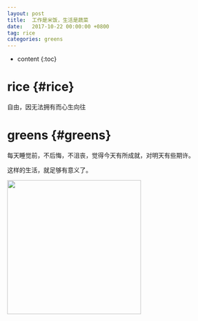 ```yaml
---
layout: post
title:  工作是米饭，生活是蔬菜
date:   2017-10-22 00:00:00 +0800
tag: rice
categories: greens
---
```


* content
{:toc}


rice			{#rice}
====================================

自由，因无法拥有而心生向往

greens			{#greens}
====================================

每天睡觉前，不后悔，不沮丧，觉得今天有所成就，对明天有些期许。

这样的生活，就足够有意义了。

<img src="{{ '/styles/images/logo.png' | prepend: site.baseurl }}" alt="" width="310" />

